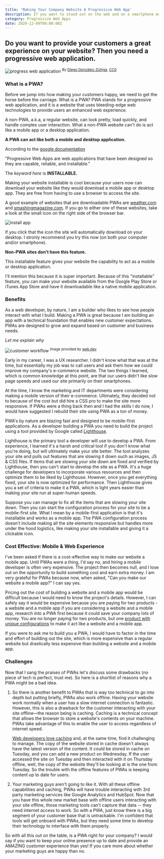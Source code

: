 ```yaml
---
title: 'Making Your Company Website A Progressive Web App'
description: If you want to stand out on the web and on a smartphone make your site a progressive web app.
category: Progressive Web Apps
date: 2020-12-09T00:00:00Z
---
```


## Do you want to provide your customers a great experience on your website? Then you need a progressive web application.

![progress web application](/assets/images/PWA.png)
<sup>By [Diego González-Zúñiga](https://github.com/webmaxru/progressive-web-apps-logo), [CC0](https://commons.wikimedia.org/w/index.php?curid=86444196)</sup>

### What is a PWA?

Before we jump into how making your customers happy, we need to get the horse before the carriage. What is a PWA? PWA stands for a progressive web application, and it is a website that uses bleeding-edge web technologies to provide users an enhanced web experience.  

A non-PWA, a.k.a, a regular website, can look pretty, load quickly, and handle complex user interaction. What a non-PWA website can't do is act like a mobile app or a desktop application.

**A PWA can act like both a mobile and desktop application.**

According to the [google documentation](https://web.dev/what-are-pwas/)

"Progressive Web Apps are web applications that have been designed so they are capable, reliable, and installable."

The *keyword here* is **INSTALLABLE.** 

Making your website installable is cool because your users now can download your website like they would download a mobile app or desktop app. They are free from having to use a browser to access the site.

A good example of websites that are downloadable PWAs are [weather.com](https://weather.com) and [smashingmagazine.com](https://smashingmagazine.com).  If you go to either one of these websites, take a look at the small icon on the right side of the browser bar.

![install app](/assets/images/install-app.png)

If you click that the icon the site will automatically download on your desktop. I stronly recommend you try this now (on both your computer and/or smartphone). 

**Non-PWA sites don't have this feature.**

This installable feature gives your website the capability to act as a mobile or desktop application.

I'll mention this because it is super important. Because of this "installable" feature, you can make your website available from the Google Play Store or iTunes App Store and have it downloadable like a native mobile application.

### Benefits

As a web developer, by nature, I am a builder who likes to see how people interact with what I build. Making a PWA is great because I am building an app with a technical foundation that enables new customer expectations. PWAs are designed to grow and expand based on customer and business needs.

*Let me explain why*

![customer workflow](/assets/images/customer-workflow.jpg)
<sup>Image provided by [web.dev](https://web.dev/drive-business-success/)</sup>

Early in my career, I was a UX researcher.  I didn't know what that was at the time, but essentially my job was to call users and ask them how we could improve my company's e-commerce website.  The two things I learned, which is common knowledge at this point, are that our users didn't like slow page speeds and used our site primarily on their smartphones. 

At the time, I know the marketing and IT departments were considering making a mobile version of their e-commerce. Ultimately, they decided not to because of the cost but did hire a CSS pro to make the site more responsive.  If PWAs were a thing back then and I had the skills I do now, I would have suggested I rebuild their site using PWA as a ton of money.

PWA's by nature are blazing fast and designed to be mobile-first applications.  As a developer building a PWA you need to build the project using a tool provided by Google called [Lighthouse](https://developers.google.com/web/tools/lighthouse).

Lighthouse is the primary tool a developer will use to develop a PWA. From experience, I learned it's a harsh and critical tool if you don't know what you're doing, but will ultimately make your site better. The tool analyzes your site and pulls out features that are slowing it down such as images, JS & CSS files. If items that are slowing your site down are fixed and verified by Lighthouse, then you can't start to develop the site as a PWA. It's a huge challenge for developers to incorporate various resources and then optimize them to be liked by Lighthouse.  However, once you get everything fixed, your site is now optimized for performance. Then Lighthouse gives you a set of criteria to make it a PWA, which is light years easier than making your site run at super-human speeds.

Suppose you can manage to fix all the items that are slowing your site down. Then you can start the configuration process for your site to be a mobile-first site. What I mean by a mobile-first application is that it's installable and works as a mobile app. The PWA configuration process doesn't include making all the site elements responsive but handles more under the hood logistics, like making your site installable and giving it a clickable icon.


### Cost Effective: Mobile & Web Experience

I've been asked if there is a cost-effective way to make our website a mobile app. Until PWAs were a thing, I'd say no, and hiring a mobile developer is often very expensive. The project then becomes null, and I lose out on the opportunity to build something cool and earn extra money. I am very grateful for PWAs because now, when asked, "Can you make our website a mobile app?" I can say yes.

Pricing out the cost of building a website and a mobile app would be difficult because I would need to know the project's details. However, I can safely say it would be expensive because you are paying for two products - a website and a mobile app if you are considering a website and a mobile app, research into a PWA first because it could save your company lots of money. You are no longer paying for two products, but one [product with unique configurations](/we-are-a-jamstack-shop/) to make it act like a website and a mobile app.

If you were to ask me to build you a PWA, I would have to factor in the time and effort of building out the site, which is more expensive than a regular website but drastically less expensive than building a website and a mobile app.

### Challenges

Now that I sang the praises of PWAs let's discuss some drawbacks (no piece of tech is perfect, trust me). So here is a shortlist of reasons why a PWA might be a bad idea.

1. So there is another benefit to PWAs that is way too technical to go into depth but putting briefly, PWAs also work offline. Having your website work normally when a user has a slow internet connection is fantastic. However, this is also a drawback for the customer interacting with your site offline—the reason being is caching. Caching is a technical concept that allows the browser to store a website's contents on your machine. PWAs take advantage of this to enable the user to access regardless of internet speed.

    [Web developers love caching](https://developer-kaustubh.medium.com/how-caching-works-e474e288c21d) and, at the same time, find it challenging to manage. The copy of the website stored in cache doesn't always have the latest version of the content. It could be stored in cache on Tuesday, and you can add a new product on Wednesday. If the user accessed the site on Tuesday and then interacted with it on Thursday offline, well, the copy of the website they'll be looking at is the one from Tuesday. So the trouble with the offline features of PWAs is keeping content up to date for users.

2. Your marketing guys aren't going to like it. With all these offline capabilities and caching, PWAs will have trouble interacting with 3rd party marketing services like Google Analytics and HubSpot. Now that you have this whole new market base with offline users interacting with your site offline, those marketing tools can't capture that data -- they need internet access to work. So with a PWA, just know there is a big segment of your customer base that is untrackable. I'm confident that tools will get onboard with PWAs, but they need some time to develop their technology to interface with them properly.

So with all this out on the table, is a PWA right for your company?  I would say if you want to keep your online presence up to date and provide an AMAZING customer experience than yes! If you care more about whether your marketing guys are happy than no.
